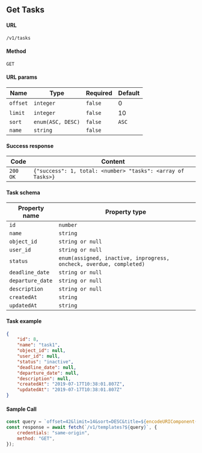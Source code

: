 ## Get Tasks

#### URL

`/v1/tasks`

#### Method

`GET`

#### URL params

| Name     | Type              | Required | Default |
| -------- | ----------------- | -------- | ------- |
| `offset` | `integer`         | `false`  | 0       |
| `limit`  | `integer`         | `false`  | 10      |
| `sort`   | `enum(ASC, DESC)` | `false`  | `ASC`   |
| `name`   | `string`          | `false`  |         |

#### Success response

| Code     | Content                                                     |
| -------- | ----------------------------------------------------------- |
| `200 OK` | `{"success": 1, total: <number> "tasks": <array of Tasks>}` |

#### Task schema

| Property name    | Property type                                                       |
| ---------------- | ------------------------------------------------------------------- |
| `id`             | `number`                                                            |
| `name`           | `string`                                                            |
| `object_id`      | `string or null`                                                    |
| `user_id`        | `string or null`                                                    |
| `status`         | `enum(assigned, inactive, inprogress, oncheck, overdue, completed)` |
| `deadline_date`  | `string or null`                                                    |
| `departure_date` | `string or null`                                                    |
| `description`    | `string or null`                                                    |
| `createdAt`      | `string`                                                            |
| `updatedAt`      | `string`                                                            |

#### Task example

```json
{
    "id": 8,
    "name": "task1",
    "object_id": null,
    "user_id": null,
    "status": "inactive",
    "deadline_date": null,
    "departure_date": null,
    "description": null,
    "createdAt": "2019-07-17T10:38:01.807Z",
    "updatedAt": "2019-07-17T10:38:01.807Z"
}
```

#### Sample Call

```javascript
const query = `offset=42&limit=14&sort=DESC&title=${encodeURIComponent("Ведомость работ")}`;
const response = await fetch(`/v1/templates?${query}`, {
    credentials: "same-origin",
    method: "GET",
});
```
